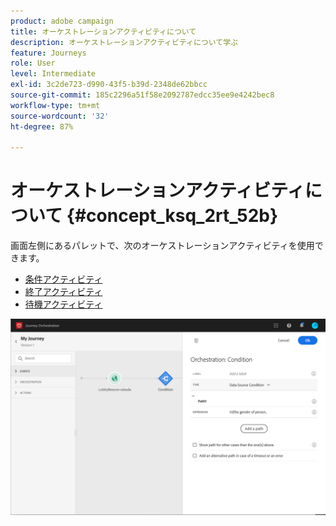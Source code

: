 ```yaml
---
product: adobe campaign
title: オーケストレーションアクティビティについて
description: オーケストレーションアクティビティについて学ぶ
feature: Journeys
role: User
level: Intermediate
exl-id: 3c2de723-d990-43f5-b39d-2348de62bbcc
source-git-commit: 185c2296a51f58e2092787edcc35ee9e4242bec8
workflow-type: tm+mt
source-wordcount: '32'
ht-degree: 87%

---
```


# オーケストレーションアクティビティについて {#concept_ksq_2rt_52b}

画面左側にあるパレットで、次のオーケストレーションアクティビティを使用できます。

* [条件アクティビティ](../building-journeys/condition-activity.md)
* [終了アクティビティ](../building-journeys/end-activity.md)
* [待機アクティビティ](../building-journeys/wait-activity.md)

![](../assets/journey49.png)
